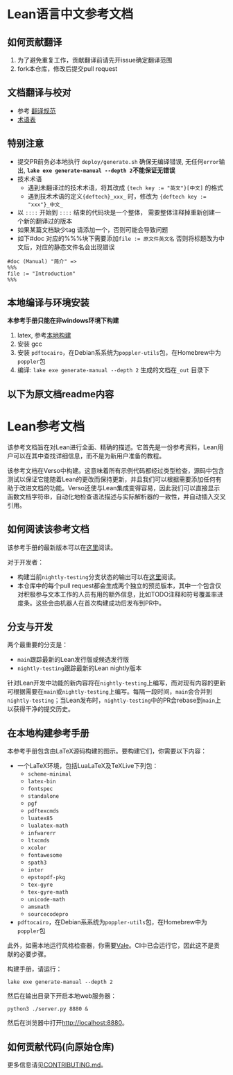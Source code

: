 <!--
# Lean Language Reference
-->
# Lean语言中文参考文档

## 如何贡献翻译
1. 为了避免重复工作，贡献翻译前请先开issue确定翻译范围
2. fork本仓库，修改后提交pull request

## 文档翻译与校对
- 参考 [翻译规范](https://github.com/Agda-zh/PLFA-zh/issues/1)
- [术语表](https://docs.google.com/spreadsheets/d/1HL3E_eNF3rI6dy3k7_EpSOLo1eRkBDNIEPeyTg_Eu3s/edit?usp=sharing)

## 特别注意

- 提交PR前务必本地执行 `deploy/generate.sh` 确保无编译错误, 无任何`error`输出, **`lake exe generate-manual --depth 2`不能保证无错误**
- 技术术语
  - 遇到未翻译过的技术术语，将其改成 `{tech key := "英文"}[中文]` 的格式 
  - 遇到技术术语的定义`{deftech}_xxx_` 时，修改为 `{deftech key := "xxx"}_中文_`
- 以 `::::` 开始到 `::::` 结束的代码块是一个整体， 需要整体注释掉重新创建一个新的翻译过的版本
- 如果某篇文档缺少tag 请添加一个，否则可能会导致问题
- 如下#doc 对应的%%%块下需要添加`file := 原文件英文名` 否则将标题改为中文后，对应的静态文件名会出现错误 
```
#doc (Manual) "简介" =>
%%%
file := "Introduction"
%%%
```
## 本地编译与环境安装
**本参考手册只能在非windows环境下构建**
1. latex, 参考[本地构建](#在本地构建参考手册)
2. 安装 gcc
3. 安装  `pdftocairo`，在Debian系系统为`poppler-utils`包，在Homebrew中为`poppler`包
4. 编译: `lake exe generate-manual --depth 2`
生成的文档在`_out` 目录下

**以下为原文档readme内容**
----

# Lean参考文档

<!--
The Lean Language Reference is intended as a comprehensive, precise description of Lean. It is first and foremost a reference work in which Lean users can look up detailed information, rather than a tutorial for new users.

This new reference has been rebuilt from the ground up in Verso. This means that all example code is type checked, the source code contains tests to ensure that it stays up-to-date with respect to changes in Lean, and we can add any features that we need to improve the documentation. Verso also makes it easy to integrate tightly with Lean, so we can show function docstrings directly, mechanically check descriptions of syntax against the actual parser, and insert cross-references automatically.
-->
该参考文档旨在对Lean进行全面、精确的描述。它首先是一份参考资料，Lean用户可以在其中查找详细信息，而不是为新用户准备的教程。

该参考文档在Verso中构建。这意味着所有示例代码都经过类型检查，源码中包含测试以保证它能随着Lean的更改而保持更新，并且我们可以根据需要添加任何有助于改进文档的功能。Verso还使与Lean集成变得容易，因此我们可以直接显示函数文档字符串，自动化地检查语法描述与实际解析器的一致性，并自动插入交叉引用。

<!--
## Reading the Manual

The latest release of this reference manual can be read [here](https://lean-lang.org/doc/reference/latest/).

For developers:
 * The output of building the current state of the `nightly-testing` branch can be read [here](https://lean-reference-manual-review.netlify.app/).
 * Each pull request in this repository causes two separate previews to be generated, one with extra information that's only useful to those actively working on the text, such as TODO notes and symbol coverage progress bars. These are posted by a bot to the PR after the first successful build.
-->

## 如何阅读该参考文档

该参考手册的最新版本可以在[这里](https://lean-lang.org/doc/reference/latest/)阅读。

对于开发者：
 * 构建当前`nightly-testing`分支状态的输出可以在[这里](https://lean-reference-manual-review.netlify.app/)阅读。
 * 本仓库中的每个pull request都会生成两个独立的预览版本，其中一个包含仅对积极参与文本工作的人员有用的额外信息，比如TODO注释和符号覆盖率进度条。这些会由机器人在首次构建成功后发布到PR中。

<!--
## Branches and Development

The two most important branches are:
 * `main` tracks the latest Lean release or release candidate
 * `nightly-testing` tracks the latest Lean nightlies

New content that addresses in-development features of Lean will be
written on `nightly-testing`, while updates to existing content may be
written either on `main` or `nightly-testing`, as appropriate. From
time to time, `main` will be merged into `nightly-testing`; when Lean
is released, the commits in `nightly-testing` are rebased onto `main`
to achieve a clean history.
-->

## 分支与开发

两个最重要的分支是：
 * `main`跟踪最新的Lean发行版或候选发行版
 * `nightly-testing`跟踪最新的Lean nightly版本

针对Lean开发中功能的新内容将在`nightly-testing`上编写，而对现有内容的更新可根据需要在`main`或`nightly-testing`上编写。每隔一段时间，`main`会合并到`nightly-testing`；当Lean发布时，`nightly-testing`中的PR会rebase到`main`上以获得干净的提交历史。

<!--
## Building the Reference Manual Locally

This reference manual contains figures that are built from LaTeX sources. To build them, you'll need the following:
 * A LaTeX installation, including LuaLaTeX and the following packages from TeXLive:
   + `scheme-minimal`
   + `latex-bin`
   + `fontspec`
   + `standalone`
   + `pgf`
   + `pdftexcmds`
   + `luatex85`
   + `lualatex-math`
   + `infwarerr`
   + `ltxcmds`
   + `xcolor`
   + `fontawesome`
   + `spath3`
   + `inter`
   + `epstopdf-pkg`
   + `tex-gyre`
   + `tex-gyre-math`
   + `unicode-math`
   + `amsmath`
   + `sourcecodepro`
 * `pdftocairo`, which can be found in the `poppler-utils` package on Debian-derived systems and the `poppler` package in Homebrew
 
Additionally, to run the style checker locally, you'll need [Vale](https://vale.sh/). It runs in CI, so this is not a necessary step to contribute.

To build the manual, run the following command:

```
lake exe generate-manual --depth 2
```

Then run a local web server on its output:
```
python3 ./server.py 8880 &
```

Then open <http://localhost:8880> in your browser.
-->

## 在本地构建参考手册

本参考手册包含由LaTeX源码构建的图示。要构建它们，你需要以下内容：
 * 一个LaTeX环境，包括LuaLaTeX及TeXLive下列包：
   + `scheme-minimal`
   + `latex-bin`
   + `fontspec`
   + `standalone`
   + `pgf`
   + `pdftexcmds`
   + `luatex85`
   + `lualatex-math`
   + `infwarerr`
   + `ltxcmds`
   + `xcolor`
   + `fontawesome`
   + `spath3`
   + `inter`
   + `epstopdf-pkg`
   + `tex-gyre`
   + `tex-gyre-math`
   + `unicode-math`
   + `amsmath`
   + `sourcecodepro`
 * `pdftocairo`，在Debian系系统为`poppler-utils`包，在Homebrew中为`poppler`包

此外，如需本地运行风格检查器，你需要[Vale](https://vale.sh/)。CI中已会运行它，因此这不是贡献的必要步骤。

构建手册，请运行：

```
lake exe generate-manual --depth 2
```

然后在输出目录下开启本地web服务器：
```
python3 ./server.py 8880 &
```

然后在浏览器中打开<http://localhost:8880>。

<!--
## Contributing

Please see [CONTRIBUTING.md](CONTRIBUTING.md) for more information.
-->

## 如何贡献代码(向原始仓库)

更多信息请见[CONTRIBUTING.md](CONTRIBUTING.md)。